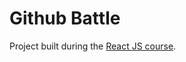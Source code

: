 # Github Battle

Project built during the [React JS course](https://github.com/ReactjsProgram/react-fundamentals-curriculum).
